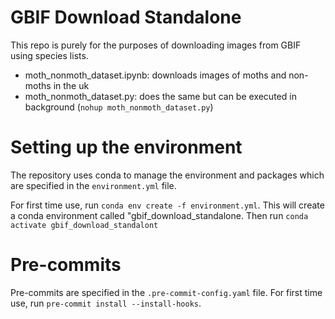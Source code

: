 # GBIF Download Standalone

This repo is purely for the purposes of downloading images from GBIF using species lists.

- moth_nonmoth_dataset.ipynb: downloads images of moths and non-moths in the uk
- moth_nonmoth_dataset.py: does the same but can be executed in background (`nohup moth_nonmoth_dataset.py`)

# Setting up the environment

The repository uses conda to manage the environment and packages which are specified in the `environment.yml` file.

For first time use, run `conda env create -f environment.yml`. This will create a conda environment called "gbif_download_standalone. Then run `conda activate gbif_download_standalont`

# Pre-commits

Pre-commits are specified in the `.pre-commit-config.yaml` file.
For first time use, run `pre-commit install --install-hooks`.
